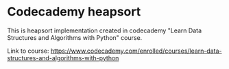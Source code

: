 # Codecademy heapsort

This is heapsort implementation created in codecademy "Learn Data Structures and Algorithms with Python" course.

Link to course: https://www.codecademy.com/enrolled/courses/learn-data-structures-and-algorithms-with-python
